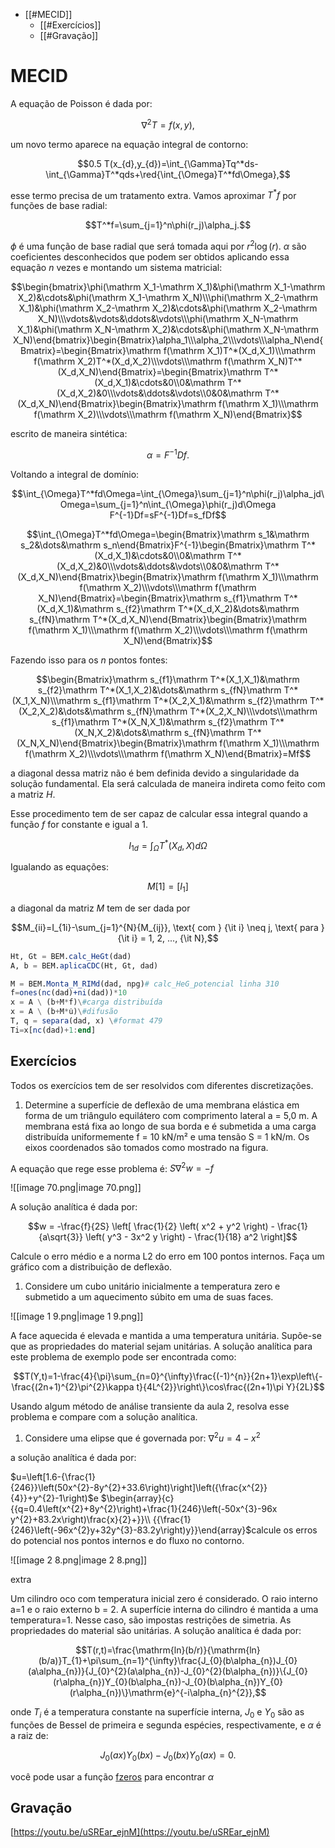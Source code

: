- [[#MECID]]
    - [[#Exercícios]]
    - [[#Gravação]]

# MECID

A equação de Poisson é dada por:

$$\nabla^2T=f(x,y),$$

um novo termo aparece na equação integral de contorno:

$$0.5 T(x_{d},y_{d})=\int_{\Gamma}Tq^*ds-\int_{\Gamma}T^*qds+\red{\int_{\Omega}T^*fd\Omega},$$

esse termo precisa de um tratamento extra. Vamos aproximar $T^*f$ por funções de base radial:

$$T^*f=\sum_{j=1}^n\phi(r_j)\alpha_j.$$

$\phi$ é uma função de base radial que será tomada aqui por $r^2 \log(r)$. $\alpha$ são coeficientes desconhecidos que podem ser obtidos aplicando essa equação $n$ vezes e montando um sistema matricial:

$$\begin{bmatrix}\phi(\mathrm X_1-\mathrm X_1)&\phi(\mathrm X_1-\mathrm X_2)&\cdots&\phi(\mathrm X_1-\mathrm X_N)\\\phi(\mathrm X_2-\mathrm X_1)&\phi(\mathrm X_2-\mathrm X_2)&\cdots&\phi(\mathrm X_2-\mathrm X_N)\\\vdots&\vdots&\ddots&\vdots\\\phi(\mathrm X_N-\mathrm X_1)&\phi(\mathrm X_N-\mathrm X_2)&\cdots&\phi(\mathrm X_N-\mathrm X_N)\end{bmatrix}\begin{Bmatrix}\alpha_1\\\alpha_2\\\vdots\\\alpha_N\end{Bmatrix}=\begin{Bmatrix}\mathrm f(\mathrm X_1)T^*(X_d,X_1)\\\mathrm f(\mathrm X_2)T^*(X_d,X_2)\\\vdots\\\mathrm f(\mathrm X_N)T^*(X_d,X_N)\end{Bmatrix}=\begin{Bmatrix}\mathrm T^*(X_d,X_1)&\cdots&0\\0&\mathrm T^*(X_d,X_2)&0\\\vdots&\ddots&\vdots\\0&0&\mathrm T^*(X_d,X_N)\end{Bmatrix}\begin{Bmatrix}\mathrm f(\mathrm X_1)\\\mathrm f(\mathrm X_2)\\\vdots\\\mathrm f(\mathrm X_N)\end{Bmatrix}$$

escrito de maneira sintética:

$$\alpha=F^{-1}Df.$$

Voltando a integral de domínio:

$$\int_{\Omega}T^*fd\Omega=\int_{\Omega}\sum_{j=1}^n\phi(r_j)\alpha_jd\Omega=\sum_{j=1}^n\int_{\Omega}\phi(r_j)d\Omega F^{-1}Df=sF^{-1}Df=s_fDf$$

$$\int_{\Omega}T^*fd\Omega=\begin{Bmatrix}\mathrm s_1&\mathrm s_2&\dots&\mathrm s_n\end{Bmatrix}F^{-1}\begin{Bmatrix}\mathrm T^*(X_d,X_1)&\cdots&0\\0&\mathrm T^*(X_d,X_2)&0\\\vdots&\ddots&\vdots\\0&0&\mathrm T^*(X_d,X_N)\end{Bmatrix}\begin{Bmatrix}\mathrm f(\mathrm X_1)\\\mathrm f(\mathrm X_2)\\\vdots\\\mathrm f(\mathrm X_N)\end{Bmatrix}=\begin{Bmatrix}\mathrm s_{f1}\mathrm T^*(X_d,X_1)&\mathrm s_{f2}\mathrm T^*(X_d,X_2)&\dots&\mathrm s_{fN}\mathrm T^*(X_d,X_N)\end{Bmatrix}\begin{Bmatrix}\mathrm f(\mathrm X_1)\\\mathrm f(\mathrm X_2)\\\vdots\\\mathrm f(\mathrm X_N)\end{Bmatrix}$$

Fazendo isso para os $n$ pontos fontes:

$$\begin{Bmatrix}\mathrm s_{f1}\mathrm T^*(X_1,X_1)&\mathrm s_{f2}\mathrm T^*(X_1,X_2)&\dots&\mathrm s_{fN}\mathrm T^*(X_1,X_N)\\\mathrm s_{f1}\mathrm T^*(X_2,X_1)&\mathrm s_{f2}\mathrm T^*(X_2,X_2)&\dots&\mathrm s_{fN}\mathrm T^*(X_2,X_N)\\\vdots\\\mathrm s_{f1}\mathrm T^*(X_N,X_1)&\mathrm s_{f2}\mathrm T^*(X_N,X_2)&\dots&\mathrm s_{fN}\mathrm T^*(X_N,X_N)\end{Bmatrix}\begin{Bmatrix}\mathrm f(\mathrm X_1)\\\mathrm f(\mathrm X_2)\\\vdots\\\mathrm f(\mathrm X_N)\end{Bmatrix}=Mf$$

a diagonal dessa matriz não é bem definida devido a singularidade da solução fundamental. Ela será calculada de maneira indireta como feito com a matriz $H$.

Esse procedimento tem de ser capaz de calcular essa integral quando a função $f$ for constante e igual a 1.

$$I_{1d}=\int_{\Omega}T^*(X_d,X)d\Omega$$

Igualando as equações:

$$M[1]=[I_1]$$

a diagonal da matriz $M$ tem de ser dada por

$$M_{ii}=I_{1i}-\sum_{j=1}^{N}{M_{ij}}, \text{ com } {\it i} \neq j, \text{ para }{\it i} = 1, 2, ..., {\it N},$$

```Julia
Ht, Gt = BEM.calc_HeGt(dad)
A, b = BEM.aplicaCDC(Ht, Gt, dad)

M = BEM.Monta_M_RIMd(dad, npg)# calc_HeG_potencial linha 310
f=ones(nc(dad)+ni(dad))*10
x = A \ (b+M*f)\#carga distribuída
x = A \ (b+M*u̇)\#difusão
T, q = separa(dad, x) \#format 479
Ti=x[nc(dad)+1:end]
```

## Exercícios

Todos os exercícios tem de ser resolvidos com diferentes discretizações.

1. Determine a superfície de deflexão de uma membrana elástica em forma de um triângulo equilátero com comprimento lateral a = 5,0 m. A membrana está fixa ao longo de sua borda e é submetida a uma carga distribuída uniformemente f = 10 kN/m² e uma tensão S = 1 kN/m. Os eixos coordenados são tomados como mostrado na figura.

A equação que rege esse problema é: $S\nabla^2w=−f$

![[image 70.png|image 70.png]]

A solução analítica é dada por:

$$w = -\frac{f}{2S} \left[ \frac{1}{2} \left( x^2 + y^2 \right) - \frac{1}{a\sqrt{3}} \left( y^3 - 3x^2 y \right) - \frac{1}{18} a^2 \right]$$

Calcule o erro médio e a norma L2 do erro em 100 pontos internos. Faça um gráfico com a distribuição de deflexão.

1. Considere um cubo unitário inicialmente a temperatura zero e submetido a um aquecimento súbito em uma de suas faces.

![[image 1 9.png|image 1 9.png]]

A face aquecida é elevada e mantida a uma temperatura unitária. Supõe-se que as propriedades do material sejam unitárias. A solução analítica para este problema de exemplo pode ser encontrada como:

$$T(Y,t)=1-\frac{4}{\pi}\sum_{n=0}^{\infty}\frac{(-1)^{n}}{2n+1}\exp\left\{-\frac{(2n+1)^{2}\pi^{2}\kappa t}{4L^{2}}\right\}\cos\frac{(2n+1)\pi Y}{2L}$$

Usando algum método de análise transiente da aula 2, resolva esse problema e compare com a solução analítica.

1. Considere uma elipse que é governada por: $\nabla^{2}u=4-x^{2}$

a solução analítica é dada por:

  

$u=\left[1.6-{\frac{1}{246}}\left(50x^{2}-8y^{2}+33.6\right)\right]\left({\frac{x^{2}}{4}}+y^{2}-1\right)$e $\begin{array}{c}{{q=0.4\left(x^{2}+8y^{2}\right)+\frac{1}{246}\left(-50x^{3}-96x y^{2}+83.2x\right)\frac{x}{2}+}}\\ {{\frac{1}{246}\left(-96x^{2}y+32y^{3}-83.2y\right)y}}\end{array}$calcule os erros do potencial nos pontos internos e do fluxo no contorno.

  

![[image 2 8.png|image 2 8.png]]

extra

Um cilindro oco com temperatura inicial zero é considerado. O raio interno a=1 e o raio externo b = 2. A superfície interna do cilindro é mantida a uma temperatura=1. Nesse caso, são impostas restrições de simetria. As propriedades do material são unitárias. A solução analítica é dada por:

$$T(r,t)=\frac{\mathrm{ln}(b/r)}{\mathrm{ln}(b/a)}T_{1}+\pi\sum_{n=1}^{\infty}\frac{J_{0}(b\alpha_{n})J_{0}(a\alpha_{n})}{J_{0}^{2}(a\alpha_{n})-J_{0}^{2}(b\alpha_{n})}\{J_{0}(r\alpha_{n})Y_{0}(b\alpha_{n})-J_{0}(b\alpha_{n})Y_{0}(r\alpha_{n})\}\mathrm{e}^{-i\alpha_{n}^{2}},$$

onde $T_i$ é a temperatura constante na superfície interna, $J_0$ e $Y_0$ são as funções de Bessel de primeira e segunda espécies, respectivamente, e $\alpha$ é a raiz de:

$$J_{0}(a x)Y_{0}(b x)-J_{0}(b x)Y_{0}(a x)=0.$$

você pode usar a função [fzeros](https://juliamath.github.io/Roots.jl/stable/roots/#Searching-for-all-zeros-in-an-interval) para encontrar $\alpha$

## Gravação

[https://youtu.be/uSREar_ejnM](https://youtu.be/uSREar_ejnM)